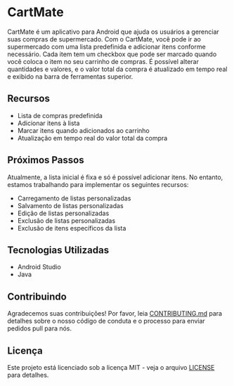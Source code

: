 # CartMate

CartMate é um aplicativo para Android que ajuda os usuários a gerenciar suas compras de supermercado. Com o CartMate, você pode ir ao supermercado com uma lista predefinida e adicionar itens conforme necessário. Cada item tem um checkbox que pode ser marcado quando você coloca o item no seu carrinho de compras. É possível alterar quantidades e valores, e o valor total da compra é atualizado em tempo real e exibido na barra de ferramentas superior.

## Recursos

- Lista de compras predefinida
- Adicionar itens à lista
- Marcar itens quando adicionados ao carrinho
- Atualização em tempo real do valor total da compra

## Próximos Passos

Atualmente, a lista inicial é fixa e só é possível adicionar itens. No entanto, estamos trabalhando para implementar os seguintes recursos:

- Carregamento de listas personalizadas
- Salvamento de listas personalizadas
- Edição de listas personalizadas
- Exclusão de listas personalizadas
- Exclusão de itens específicos da lista

## Tecnologias Utilizadas

- Android Studio
- Java

## Contribuindo

Agradecemos suas contribuições! Por favor, leia [CONTRIBUTING.md](./CONTRIBUTING.md) para detalhes sobre o nosso código de conduta e o processo para enviar pedidos pull para nós.

## Licença

Este projeto está licenciado sob a licença MIT - veja o arquivo [LICENSE](./LICENSE) para detalhes.
